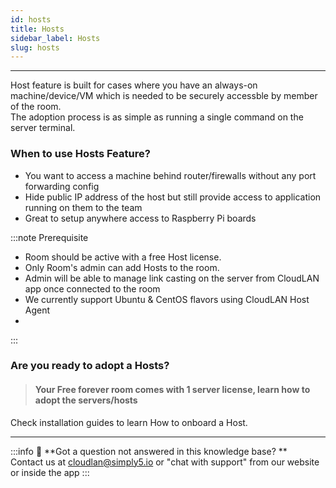 ```yaml
---
id: hosts
title: Hosts
sidebar_label: Hosts
slug: hosts
---
```


---

Host feature is built for cases where you have an always-on machine/device/VM which is needed to be securely accessble by member of the room.<br /> 
The adoption process is as simple as running a single command on the server terminal. 

### When to use Hosts Feature?

- You want to access a machine behind router/firewalls without any port forwarding config
- Hide public IP address of the host but still provide access to application running on them to the team
- Great to setup anywhere access to Raspberry Pi boards

:::note Prerequisite
- Room should be active with a free Host license.
- Only Room's admin can add Hosts to the room.
- Admin will be able to manage link casting on the server from CloudLAN app once connected to the room
- We currently support Ubuntu & CentOS flavors using CloudLAN Host Agent
- 
:::
### **Are you ready to adopt a Hosts?**

 > #### Your Free forever room comes with 1 server license, learn how to adopt the servers/hosts

Check installation guides to learn How to onboard a Host.

---

:::info
:information_desk_person: **Got a question not answered in this knowledge base? ** <br />
Contact us at [cloudlan@simply5.io](mailto:cloudlan@simply5.io) or "chat with support" from our website or inside the app
:::